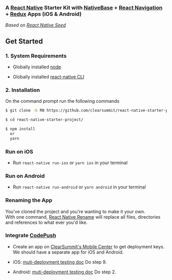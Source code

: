 ### A [React Native](https://facebook.github.io/react-native/docs/getting-started.html) Starter Kit with [NativeBase](https://nativebase.io/) + [React Navigation](https://reactnavigation.org/) + [Redux](https://github.com/reactjs/redux) Apps (iOS & Android)

*Based on [React Native Seed](https://reactnativeseed.com/)*

## Get Started

### 1. System Requirements

* Globally installed [node](https://nodejs.org/en/)

* Globally installed [react-native CLI](https://facebook.github.io/react-native/docs/getting-started.html)


### 2. Installation

On the command prompt run the following commands

```sh
$ git clone -b RN https://github.com/clearsummit/react-native-starter-project.git

$ cd react-native-starter-project/

$ npm install
  or
  yarn
```

### Run on iOS

*	Run `react-native run-ios` or `yarn ios` in your terminal

### Run on Android

*	Run `react-native run-android` or `yarn android` in your terminal

### Renaming the App

You've cloned the project and you're wanting to make it your own.  
With one command, [React Native Rename](https://github.com/JuneDomingo/react-native-rename) will replace all files, directories and references to what ever you'd like.

### Integrate [CodePush](https://github.com/Microsoft/react-native-code-push)

* Create an app on [ClearSummit's Mobile Center](https://mobile.azure.com/apps) to get deployment keys. We should have a separate app for iOS and Android.

* iOS: [muti-deployment testing doc](https://github.com/Microsoft/react-native-code-push/blob/master/docs/multi-deployment-testing-ios.md) Do step 9.

* Android: [muti-deployment testing doc](https://github.com/Microsoft/react-native-code-push/blob/master/docs/multi-deployment-testing-android.md) Do step 2.
